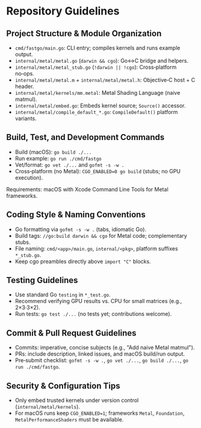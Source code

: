 # Repository Guidelines

## Project Structure & Module Organization
- `cmd/fastgo/main.go`: CLI entry; compiles kernels and runs example output.
- `internal/metal/metal.go` (`darwin && cgo`): Go↔C bridge and helpers.
- `internal/metal/metal_stub.go` (`!darwin || !cgo`): Cross‑platform no‑ops.
- `internal/metal/metal.m` + `internal/metal/metal.h`: Objective‑C host + C header.
- `internal/metal/kernels/mm.metal`: Metal Shading Language (naive matmul).
- `internal/metal/embed.go`: Embeds kernel source; `Source()` accessor.
- `internal/metal/compile_default_*.go`: `CompileDefault()` platform variants.

## Build, Test, and Development Commands
- Build (macOS): `go build ./...`
- Run example: `go run ./cmd/fastgo`
- Vet/format: `go vet ./...` and `gofmt -s -w .`
- Cross‑platform (no Metal): `CGO_ENABLED=0 go build` (stubs; no GPU execution).

Requirements: macOS with Xcode Command Line Tools for Metal frameworks.

## Coding Style & Naming Conventions
- Go formatting via `gofmt -s -w .` (tabs, idiomatic Go).
- Build tags: `//go:build darwin && cgo` for Metal code; complementary stubs.
- File naming: `cmd/<app>/main.go`, `internal/<pkg>`, platform suffixes `*_stub.go`.
- Keep cgo preambles directly above `import "C"` blocks.

## Testing Guidelines
- Use standard Go `testing` in `*_test.go`.
- Recommend verifying GPU results vs. CPU for small matrices (e.g., 2×3·3×2).
- Run tests: `go test ./...` (no tests yet; contributions welcome).

## Commit & Pull Request Guidelines
- Commits: imperative, concise subjects (e.g., "Add naive Metal matmul").
- PRs: include description, linked issues, and macOS build/run output.
- Pre‑submit checklist: `gofmt -s -w .`, `go vet ./...`, `go build ./...`, `go run ./cmd/fastgo`.

## Security & Configuration Tips
- Only embed trusted kernels under version control (`internal/metal/kernels`).
- For macOS runs keep `CGO_ENABLED=1`; frameworks `Metal`, `Foundation`, `MetalPerformanceShaders` must be available.

